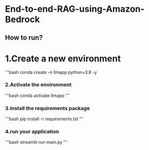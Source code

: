 # End-to-end-RAG-using-Amazon-Bedrock 


## How to run?

# 1.Create a new environment
'''bash
conda create -n llmapp python=3.8 -y




### 2.Activate the environment
'''bash
conda activate llmapp
'''



### 3.Install the requirements package
'''bash
pip install -r requirements.txt
'''

### 4.run your application
'''bash
streamlit run main.py 
'''